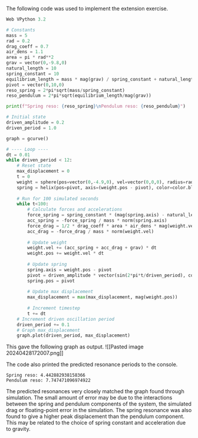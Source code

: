 The following code was used to implement the extension exercise.
```python
Web VPython 3.2

# Constants
mass = 5
rad = 0.2
drag_coeff = 0.7
air_dens = 1.1
area = pi * rad**2
grav = vector(0,-9.8,0)
natural_length = 10
spring_constant = 10
equilibrium_length = mass * mag(grav) / spring_constant + natural_length
pivot = vector(0,10,0)
reso_spring = 2*pi*sqrt(mass/spring_constant)
reso_pendulum = 2*pi*sqrt(equilibrium_length/mag(grav))

print(f"Spring reso: {reso_spring}\nPendulum reso: {reso_pendulum}")

# Initial state
driven_amplitude = 0.2
driven_period = 1.0

graph = gcurve()

# ---- Loop ----
dt = 0.01
while driven_period < 12:
    # Reset state
    max_displacement = 0
    t = 0
    weight = sphere(pos=vector(0,-4.9,0), vel=vector(0,0,0), radius=rad, make_trail=True)
    spring = helix(pos=pivot, axis=(weight.pos - pivot), color=color.blue)
    
    # Run for 100 simulated seconds
    while t<100:
        # Calculate forces and accelerations
        force_spring = spring_constant * (mag(spring.axis) - natural_length)
        acc_spring = -force_spring / mass * norm(spring.axis)
        force_drag = 1/2 * drag_coeff * area * air_dens * mag(weight.vel)**2
        acc_drag = -force_drag / mass * norm(weight.vel)
        
        # Update weight
        weight.vel += (acc_spring + acc_drag + grav) * dt
        weight.pos += weight.vel * dt
        
        # Update spring
        spring.axis = weight.pos - pivot
        pivot = driven_amplitude * vector(sin(2*pi*t/driven_period), cos(2*pi*t/driven_period), 0) + vector(0,10,0)
        spring.pos = pivot
        
        # Update max displacement
        max_displacement = max(max_displacement, mag(weight.pos))
        
        # Increment timestep
        t += dt
    # Increment driven oscillation period
    driven_period += 0.1
    # Graph max_displacement
    graph.plot(driven_period, max_displacement)
```

This gave the following graph as output.
![[Pasted image 20240428172007.png]]

The code also printed the predicted resonance periods to the console.
```
Spring reso: 4.442882938158366
Pendulum reso: 7.747471096974922
```

The predicted resonances very closely matched the graph found through simulation. The small amount of error may be due to the interactions between the spring and pendulum components of the system, the simulated drag or floating-point error in the simulation.
The spring resonance was also found to give a higher peak displacement than the pendulum component. This may be related to the choice of spring constant and acceleration due to gravity.